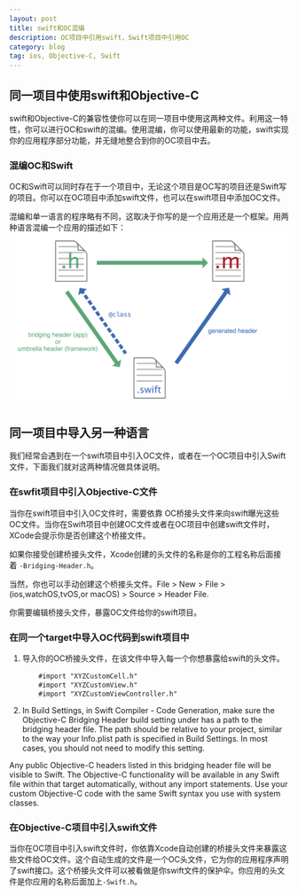 ```yaml
---
layout: post
title: swift和OC混编
description: OC项目中引用swift，Swift项目中引用OC
category: blog
tag: ios, Objective-C, Swift
---
```


## 同一项目中使用swift和Objective-C

swift和Objective-C的兼容性使你可以在同一项目中使用这两种文件。利用这一特性，你可以进行OC和swift的混编。使用混编，你可以使用最新的功能，swift实现你的应用程序部分功能，并无缝地整合到你的OC项目中去。

### 混编OC和Swift

OC和Swift可以同时存在于一个项目中，无论这个项目是OC写的项目还是Swift写的项目。你可以在OC项目中添加swift文件，也可以在swift项目中添加OC文件。

混编和单一语言的程序略有不同，这取决于你写的是一个应用还是一个框架。用两种语言混编一个应用的描述如下：
![](../../images/summ-ocswift-hunbain/ocswift-description.png)

## 同一项目中导入另一种语言

我们经常会遇到在一个swift项目中引入OC文件，或者在一个OC项目中引入Swift文件，下面我们就对这两种情况做具体说明。

### 在swfit项目中引入Objective-C文件

当你在swift项目中引入OC文件时，需要依靠 OC桥接头文件来向swift曝光这些OC文件。当你在Swift项目中创建OC文件或者在OC项目中创建swift文件时，XCode会提示你是否创建这个桥接文件。

如果你接受创建桥接头文件，Xcode创建的头文件的名称是你的工程名称后面接着 `-Bridging-Header.h`。

当然，你也可以手动创建这个桥接头文件。File > New > File >(ios,watchOS,tvOS,or macOS) > Source > Header File.

你需要编辑桥接头文件，暴露OC文件给你的swift项目。

### 在同一个target中导入OC代码到swift项目中

1. 导入你的OC桥接头文件，在该文件中导入每一个你想暴露给swift的头文件。

	```
		#import "XYZCustomCell.h"
		#import "XYZCustomView.h"
		#import "XYZCustomViewController.h"
	```
2. In Build Settings, in Swift Compiler - Code Generation, make sure the Objective-C Bridging Header build setting under has a path to the bridging header file.
The path should be relative to your project, similar to the way your Info.plist path is specified in Build Settings. In most cases, you should not need to modify this setting.

Any public Objective-C headers listed in this bridging header file will be visible to Swift. The Objective-C functionality will be available in any Swift file within that target automatically, without any import statements. Use your custom Objective-C code with the same Swift syntax you use with system classes.

### 在Objective-C项目中引入swift文件

当你在OC项目中引入swift文件时，你依靠Xcode自动创建的桥接头文件来暴露这些文件给OC文件。这个自动生成的文件是一个OC头文件，它为你的应用程序声明了swift接口。这个桥接头文件可以被看做是你swift文件的保护伞。你应用的头文件是你应用的名称后面加上`-Swift.h`。


